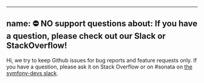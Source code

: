 <!--
    WARNING:
    This package is deprecated and only accepts bugfixes.
-->

---
name: ⛔ NO support questions
about: If you have a question, please check out our Slack or StackOverflow!
---

Hi, we try to keep Github issues for bug reports and feature requests only.
If you have a question, please ask it on Stack Overflow or on #sonata on [the symfony-devs slack](https://symfony.com/slack-invite).

